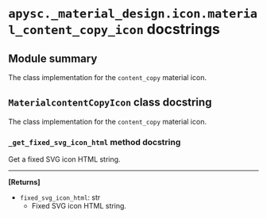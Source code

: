 # `apysc._material_design.icon.material_content_copy_icon` docstrings

## Module summary

The class implementation for the `content_copy` material icon.

## `MaterialcontentCopyIcon` class docstring

The class implementation for the `content_copy` material icon.

### `_get_fixed_svg_icon_html` method docstring

Get a fixed SVG icon HTML string.<hr>

**[Returns]**

- `fixed_svg_icon_html`: str
  - Fixed SVG icon HTML string.
